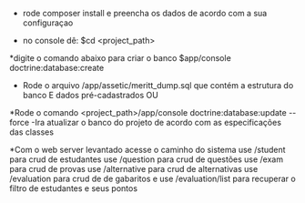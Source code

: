* rode composer install e preencha os dados de acordo com a sua configuraçao

* no console dê: 
$cd <project_path>

*digite o comando abaixo para criar o banco
$app/console doctrine:database:create

* Rode o arquivo /app/assetic/meritt_dump.sql que contém a estrutura do banco 
E dados pré-cadastrados
OU

*Rode o comando <project_path>/app/console doctrine:database:update --force
    -Ira atualizar o banco do projeto de acordo com as especificações das classes

*Com o web server levantado acesse o caminho do sistema
use /student para crud de estudantes
use /question para crud de questões
use /exam para crud de provas
use /alternative para crud de alternativas
use /evaluation para crud de de gabaritos
e use /evaluation/list para recuperar o filtro de estudantes e seus pontos
